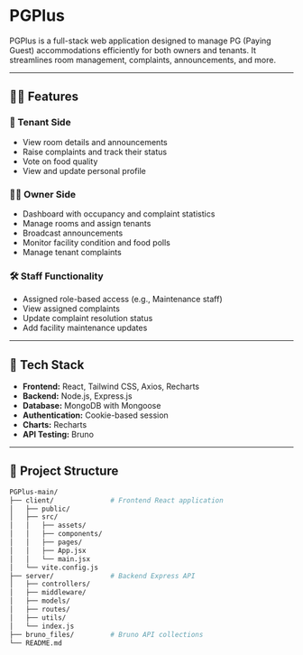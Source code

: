 # PGPlus

PGPlus is a full-stack web application designed to manage PG (Paying Guest) accommodations efficiently for both owners and tenants. It streamlines room management, complaints, announcements, and more.

---

## 🧑‍💼 Features

### 👤 Tenant Side
- View room details and announcements
- Raise complaints and track their status
- Vote on food quality
- View and update personal profile

### 🧑‍💼 Owner Side
- Dashboard with occupancy and complaint statistics
- Manage rooms and assign tenants
- Broadcast announcements
- Monitor facility condition and food polls
- Manage tenant complaints

### 🛠️ Staff Functionality 
- Assigned role-based access (e.g., Maintenance staff)
- View assigned complaints
- Update complaint resolution status
- Add facility maintenance updates

---

## 🚀 Tech Stack

- **Frontend:** React, Tailwind CSS, Axios, Recharts
- **Backend:** Node.js, Express.js
- **Database:** MongoDB with Mongoose
- **Authentication:** Cookie-based session
- **Charts:** Recharts
- **API Testing:** Bruno

---

## 📁 Project Structure

```bash
PGPlus-main/
├── client/              # Frontend React application
│   ├── public/
│   ├── src/
│   │   ├── assets/
│   │   ├── components/
│   │   ├── pages/
│   │   ├── App.jsx
│   │   └── main.jsx
│   └── vite.config.js
├── server/              # Backend Express API
│   ├── controllers/
│   ├── middleware/
│   ├── models/
│   ├── routes/
│   ├── utils/
│   └── index.js
├── bruno_files/         # Bruno API collections
└── README.md
